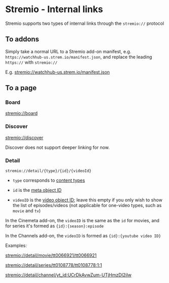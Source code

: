 # Stremio - Internal links

Stremio supports two types of internal links through the `stremio://` protocol

## To addons

Simply take a normal URL to a Stremio add-on manifest, e.g. `https://watchhub-us.strem.io/manifest.json`, and replace the leading `https://` with `stremio://`

E.g. [stremio://watchhub-us.strem.io/manifest.json](stremio://watchhub-us.strem.io/manifest.json)


## To a page

### Board

[stremio://board](stremio://board)

### Discover

[stremio://discover](stremio://discover)

Discover does not support deeper linking for now.


### Detail

`stremio://detail/{type}/{id}/{videoId}`

* `type` corresponds to [content types](./api/responses/content.types.md)

* `id` is the [meta object ID](./api/responses/meta.md#meta-object)

* `videoID` is the [video object ID](./api/responses/meta.md#video-object); leave this empty if you only wish to show the list of episodes/videos (not applicable for one-video types, such as `movie` and `tv`)

In the Cinemeta add-on, the `videoID` is the same as the `id` for movies, and for series it's formed as `{id}:{season}:episode`

In the Channels add-on, the `videoID` is formed as `{id}:{youtube video ID}`

Examples:

[stremio://detail/movie/tt0066921/tt0066921](stremio://detail/movie/tt0066921/tt0066921)

[stremio://detail/series/tt0108778/tt0108778:1:1](stremio://detail/series/tt0108778:1:1)

[stremio://detail/channel/yt_id:UCrDkAvwZum-UTjHmzDI2iIw](stremio://detail/channel/yt_id:UCrDkAvwZum-UTjHmzDI2iIw)

